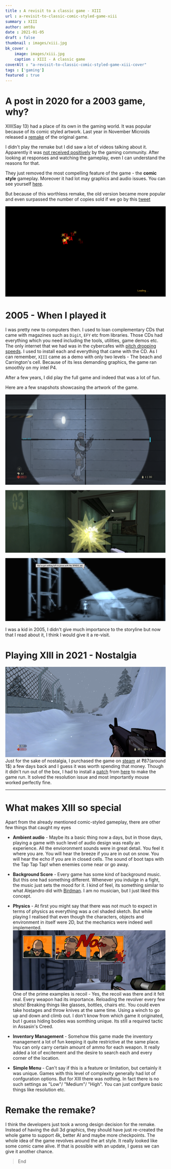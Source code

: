```yaml
---
title : A revisit to a classic game - XIII
url : a-revisit-to-classic-comic-styled-game-xiii
summary : XIII
author: amt8u
date : 2021-01-05
draft : false
thumbnail : images/xiii.jpg
bk_cover : 
    image: images/xiii.jpg
    caption : XIII - A classic game
coverAlt : "a-revisit-to-classic-comic-styled-game-xiii-cover"
tags : ['gaming']
featured : true
---
```



# A post in 2020 for a 2003 game, why?

XIII(Say 13) had a place of its own in the gaming world. It was popular because of its comic styled artwork. Last year in November Microids released a [remake](https://www.microids.com/game-xiii/) of the original game.

I didn't play the remake but I did saw a lot of videos talking about it. Apparently it was [not received positively](https://mspoweruser.com/xiii-game-remake-crowned-worst-xbox-game-of-2020/) by the gaming community. After looking at responses and watching the gameplay, even I can understand the reasons for that.

They just removed the most compelling feature of the game - the **comic style** gameplay. Moreover it had lot may graphics and audio issues. You can see yourself [here](https://www.youtube.com/watch?v=mI-OEhJXPng).

But because of this worthless remake, the old version became more popular and even surpassed the number of copies sold if we go by this [tweet](https://twitter.com/Chris_Dring/status/1329732198468112390)

![Loading](./images/Loading.png)

# 2005 - When I played it
I was pretty new to computers then. I used to loan complementary CDs that came with magazines such as `Digit`, `EFY` etc from libraries. Those CDs had everything which you need including the tools, utilities, game demos etc. The only internet that we had was in the cybercafes with [pitch dropping speeds](https://www.youtube.com/watch?v=BZvsrOciU_Q). I used to install each and everything that came with the CD. As I can remember, `XIII` came as a demo with only two levels - The beach and Carrington's cell. Because of its less demanding graphics, the game ran smoothly on my intel P4.

After a few years, I did play the full game and indeed that was a lot of fun.

Here are a few snapshots showcasing the artwork of the game.

![Aim](./images/Aim.png)

![Bomb](./images/Bomb.png)

![Flashback](./images/Flashback.png)

I was a kid in 2005, I didn't give much importance to the storyline but now that I read about it, I think I would give it a re-visit.

# Playing XIII in 2021 - Nostalgia
![Snow](./images/Snow.png)
Just for the sake of nostalgia, I purchased the game on [steam](https://store.steampowered.com/app/1170760/XIII__Classic/) at ₹87(around 1$) a few days back and I guess it was worth spending that money. Though it didn't run out of the box, I had to install a [patch](https://xiii.opaquit.com/downloads-2020/Classic_XIII___Patch_by_Arthur_v1.4.2.1_2019-09-04.exe) from [here](https://xiii.opaquit.com/2020.php) to make the game run. It solved the resolution issue and most importantly mouse worked perfectly fine.

<hr>

# What makes XIII so special
Apart from the already mentioned comic-styled gameplay, there are other few things that caught my eyes

* **Ambient audio** - Maybe its a basic thing now a days, but in those days, playing a game with such level of audio design was really an experience. All the envioronment sounds were in great detail. You feel it where you are. You will hear the breeze if you are in out on snow. You will hear the echo if you are in closed cells. The sound of boot taps with the Tap Tap Tap! when enemies come near or go away.

* **Background Score** - Every game has some kind of background music. But this one had something different. Whenever you indulge in a fight, the music just sets the mood for it. I kind of feel, its something similar to what Alejandro did with [Birdman](https://www.imdb.com/title/tt2562232/). I am no musician, but I just liked this concept.

* **Physics** - At first you might say that there was not much to expect in terms of physics as everything was a cel shaded sketch. But while playing I realised that even though the characters, objects and environment in itself were 2D, but the mechanics were indeed well implemented. 
![Kill](./images/Kill.png)
One of the prime examples is recoil - Yes, the recoil was there and it felt real. Every weapon had its importance. Reloading the revolver every few shots! Breaking things like glasses, bottles, chairs etc. You could even take hostages and throw knives at the same time. Using a winch to go up and down and climb out. I don't know from which game it originated, but I guess hiding bodies was somthing unique. Its still a required tactic in Assasin's Creed.

* **Inventory Management** - Somehow this game made the inventory management a lot of fun keeping it quite restrictive at the same place. You can only carry certain amount of ammo for each weapon. It really added a lot of excitement and the desire to search each and every corner of the location.

* **Simple Menu** - Can't say if this is a feature or limitation, but certainly it was unique. Games with this level of complexity generally had lot of confguration options. But for XIII there was nothing. In fact there is no such settings as "Low"/ "Medium"/ "High". You can just confgure basic things like resolution etc.

# Remake the remake?
I think the developers just took a wrong design decision for the remake. Instead of having the dull 3d graphics, they should have just re-created the whole game to support 4k, better AI and maybe more checkpoints. The whole idea of the game revolves around the art style. It really looked like some comic came alive. If that is possible with an update, I guess we can give it another chance.

> End

